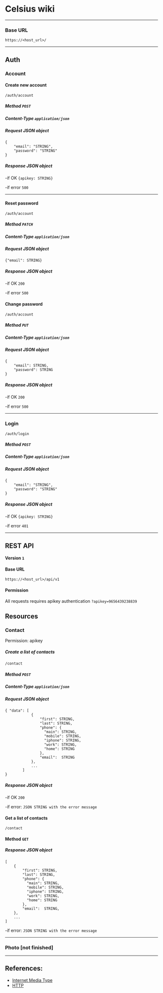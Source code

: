 Celsius wiki
============
------------

### Base URL 
    https://<host_url>/


------------

## Auth

### Account

#### Create new account
    /auth/account

##### Method `POST`
##### Content-Type `application/json`

##### Request JSON object
```
{
    "email": "STRING",
    "password": "STRING"
}
```

##### Response JSON object
  -if OK `{apikey: STRING}`
  
  -if error `500`

  -----
#### Reset password
    /auth/account
##### Method `PATCH`
##### Content-Type `application/json`

##### Request JSON object
```
{"email": STRING}
```
##### Response JSON object
  -if OK `200`
  
  -if error `500`


#### Change password
    /auth/account
##### Method `PUT`
##### Content-Type `application/json`

##### Request JSON object
```
{
    "email": STRING,
    "password": STRING
}
```
##### Response JSON object
  -if OK `200`
  
  -if error `500`

  -----
### Login
    /auth/login

##### Method `POST`
##### Content-Type `application/json`
  
##### Request JSON object
```
{
    "email": "STRING",
    "password": "STRING"
}
```
##### Response JSON object
  -if OK `{apikey: STRING}`
  
  -if error `401`

-----------

## REST API
#### Version `1`
#### Base URL 
    https://<host_url>/api/v1

#### Permission
All requests requires apikey authentication
`?apikey=9656439238839`

## Resources

### Contact
Permission: apikey

##### Create a list of contacts
    /contact
    
##### Method `POST`
##### Content-Type `application/json`

##### Request JSON object
```
{ "data": [
            {
                "first": STRING,
                "last": STRING,
                "phone": {
                  "main": STRING,
                  "mobile": STRING,
                  "iphone": STRING,
                  "work": STRING,
                  "home": STRING
                },
                "email":  STRING
            },
            ...
        ]
}
```
##### Response JSON object
  -if OK `200`
  
  -if error: `JSON STRING with the error message`


#### Get a list of contacts
    /contact
    
#### Method `GET`
  
##### Response JSON object
```
[   
    {
        "first": STRING,
        "last": STRING,
        "phone": {
          "main": STRING,
          "mobile": STRING,
          "iphone": STRING,
          "work": STRING,
          "home": STRING
        },
        "email":  STRING,
    },
    ...
]
```
  -if error: `JSON STRING with the error message`
  
------------

### Photo [not finished]


------------
## References:
- [Internet Media Type](http://en.wikipedia.org/wiki/Internet_media_type)
- [HTTP](http://en.wikipedia.org/wiki/Hypertext_Transfer_Protocol) 







